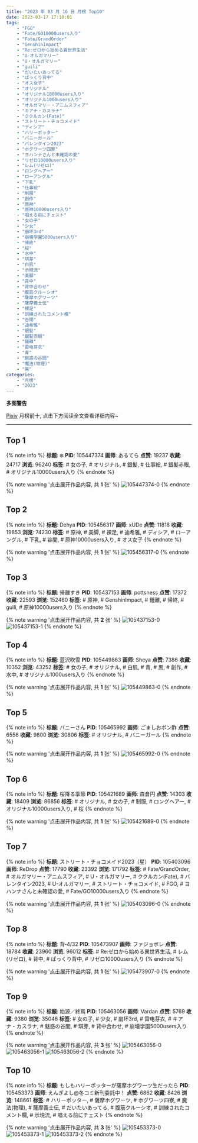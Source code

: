 ```yaml
---
title: "2023 年 03 月 16 日 月榜 Top10"
date: 2023-03-17 17:10:01
tags:
    - "FGO"
    - "Fate/GO10000users入り"
    - "Fate/GrandOrder"
    - "GenshinImpact"
    - "Re:ゼロから始める異世界生活"
    - "U-オルガマリー"
    - "U・オルガマリー"
    - "guili"
    - "だいたいあってる"
    - "ぱっくり背中"
    - "オス女子"
    - "オリジナル"
    - "オリジナル10000users入り"
    - "オリジナル1000users入り"
    - "オルガマリー・アニムスフィア"
    - "キアナ・カスラナ"
    - "ククルカン(Fate)"
    - "ストリート・チョコメイド"
    - "ディシア"
    - "ハリーポッター"
    - "バニーガール"
    - "バレンタイン2023"
    - "ホグワーツ四寮"
    - "ヨハンナさんと未確認の愛"
    - "リゼロ10000users入り"
    - "レム(リゼロ)"
    - "ロングヘアー"
    - "ローアングル"
    - "下乳"
    - "仕事絵"
    - "制服"
    - "創作"
    - "原神"
    - "原神10000users入り"
    - "唱える前にチェスト"
    - "女の子"
    - "少女"
    - "崩坏3rd"
    - "崩壊学園5000users入り"
    - "帰終"
    - "桜"
    - "水中"
    - "琪芽"
    - "白肌"
    - "示現流"
    - "美脚"
    - "背中"
    - "背中合わせ"
    - "腹筋クルーシオ"
    - "薩摩ホグワーツ"
    - "薩摩義士伝"
    - "裸足"
    - "訓練されたコメント欄"
    - "谷間"
    - "迪希雅"
    - "銀髪"
    - "銀髪赤眼"
    - "鍾離"
    - "雷电芽衣"
    - "青"
    - "魅惑の谷間"
    - "魔法(物理)"
    - "黒"
categories:
    - "月榜"
    - "2023"
---
```


<i class="fa fa-triangle-exclamation"></i>**多图警告**<i class="fa fa-triangle-exclamation"></i>

[Pixiv](https://www.pixiv.net/) 月榜前十, 点击下方阅读全文查看详细内容~

<!-- more -->

---

## Top 1

{% note info %}
**标题**: ❄️
**PID**: 105447374 **画师**: あるてら
**点赞**: 19237 **收藏**: 24717 **浏览**: 96240
**标签**: # 女の子, # オリジナル, # 銀髪, # 仕事絵, # 銀髪赤眼, # オリジナル10000users入り
{% endnote %}

{% note warning '点击展开作品内容, 共 **1** 张' %}
![105447374-0](https://i.pixiv.re/img-original/img/2023/02/17/00/00/31/105447374_p0.png)
{% endnote %}

## Top 2

{% note info %}
**标题**: Dehya
**PID**: 105456317 **画师**: xUDe
**点赞**: 11818 **收藏**: 19853 **浏览**: 74230
**标签**: # 原神, # 美脚, # 裸足, # 迪希雅, # ディシア, # ローアングル, # 下乳, # 谷間, # 原神10000users入り, # オス女子
{% endnote %}

{% note warning '点击展开作品内容, 共 **1** 张' %}
![105456317-0](https://i.pixiv.re/img-original/img/2023/02/17/10/44/31/105456317_p0.jpg)
{% endnote %}

## Top 3

{% note info %}
**标题**: 帰離すき
**PID**: 105437153 **画师**: pottsness
**点赞**: 17372 **收藏**: 22593 **浏览**: 152460
**标签**: # 原神, # GenshinImpact, # 鍾離, # 帰終, # guili, # 原神10000users入り
{% endnote %}

{% note warning '点击展开作品内容, 共 **2** 张' %}
![105437153-0](https://i.pixiv.re/img-original/img/2023/02/16/18/00/17/105437153_p0.jpg)
![105437153-1](https://i.pixiv.re/img-original/img/2023/02/16/18/00/17/105437153_p1.jpg)
{% endnote %}

## Top 4

{% note info %}
**标题**: 蓝沢吹雪
**PID**: 105449863 **画师**: Sheya
**点赞**: 7386 **收藏**: 10352 **浏览**: 43252
**标签**: # 女の子, # オリジナル, # 白肌, # 青, # 黒, # 創作, # 水中, # オリジナル1000users入り
{% endnote %}

{% note warning '点击展开作品内容, 共 **1** 张' %}
![105449863-0](https://i.pixiv.re/img-original/img/2023/02/17/01/22/36/105449863_p0.png)
{% endnote %}

## Top 5

{% note info %}
**标题**: バニーさん
**PID**: 105465992 **画师**: ごましおポン酢
**点赞**: 6556 **收藏**: 9800 **浏览**: 30806
**标签**: # オリジナル, # バニーガール
{% endnote %}

{% note warning '点击展开作品内容, 共 **1** 张' %}
![105465992-0](https://i.pixiv.re/img-original/img/2023/02/17/20/00/05/105465992_p0.png)
{% endnote %}

## Top 6

{% note info %}
**标题**: 桜降る季節
**PID**: 105421689 **画师**: 森倉円
**点赞**: 14303 **收藏**: 18409 **浏览**: 86856
**标签**: # オリジナル, # 女の子, # 制服, # ロングヘアー, # オリジナル10000users入り, # 桜
{% endnote %}

{% note warning '点击展开作品内容, 共 **1** 张' %}
![105421689-0](https://i.pixiv.re/img-original/img/2023/02/16/00/00/35/105421689_p0.jpg)
{% endnote %}

## Top 7

{% note info %}
**标题**: ストリート・チョコメイド2023（星）
**PID**: 105403096 **画师**: ReDrop
**点赞**: 17790 **收藏**: 23392 **浏览**: 171792
**标签**: # Fate/GrandOrder, # オルガマリー・アニムスフィア, # U・オルガマリー, # ククルカン(Fate), # バレンタイン2023, # U-オルガマリー, # ストリート・チョコメイド, # FGO, # ヨハンナさんと未確認の愛, # Fate/GO10000users入り
{% endnote %}

{% note warning '点击展开作品内容, 共 **1** 张' %}
![105403096-0](https://i.pixiv.re/img-original/img/2023/02/15/10/42/07/105403096_p0.jpg)
{% endnote %}

## Top 8

{% note info %}
**标题**: 背‐4/32
**PID**: 105473907 **画师**: ファジョボレ
**点赞**: 18784 **收藏**: 23960 **浏览**: 96012
**标签**: # Re:ゼロから始める異世界生活, # レム(リゼロ), # 背中, # ぱっくり背中, # リゼロ10000users入り
{% endnote %}

{% note warning '点击展开作品内容, 共 **1** 张' %}
![105473907-0](https://i.pixiv.re/img-original/img/2023/02/18/00/04/15/105473907_p0.jpg)
{% endnote %}

## Top 9

{% note info %}
**标题**: 始源／終焉
**PID**: 105463056 **画师**: Vardan
**点赞**: 5769 **收藏**: 9380 **浏览**: 35046
**标签**: # 女の子, # 少女, # 崩坏3rd, # 雷电芽衣, # キアナ・カスラナ, # 魅惑の谷間, # 琪芽, # 背中合わせ, # 崩壊学園5000users入り
{% endnote %}

{% note warning '点击展开作品内容, 共 **3** 张' %}
![105463056-0](https://i.pixiv.re/img-original/img/2023/02/17/17/59/51/105463056_p0.png)
![105463056-1](https://i.pixiv.re/img-original/img/2023/02/17/17/59/51/105463056_p1.png)
![105463056-2](https://i.pixiv.re/img-original/img/2023/02/17/17/59/51/105463056_p2.png)
{% endnote %}

## Top 10

{% note info %}
**标题**: もしもハリーポッターが薩摩ホグワーツ生だったら
**PID**: 105453373 **画师**: えんぎよし@冬コミ新刊委託中！
**点赞**: 6862 **收藏**: 8426 **浏览**: 148661
**标签**: # ハリーポッター, # 薩摩ホグワーツ, # ホグワーツ四寮, # 魔法(物理), # 薩摩義士伝, # だいたいあってる, # 腹筋クルーシオ, # 訓練されたコメント欄, # 示現流, # 唱える前にチェスト
{% endnote %}

{% note warning '点击展开作品内容, 共 **3** 张' %}
![105453373-0](https://i.pixiv.re/img-original/img/2023/02/19/14/16/08/105453373_p0.png)
![105453373-1](https://i.pixiv.re/img-original/img/2023/02/19/14/16/08/105453373_p1.png)
![105453373-2](https://i.pixiv.re/img-original/img/2023/02/19/14/16/08/105453373_p2.png)
{% endnote %}
